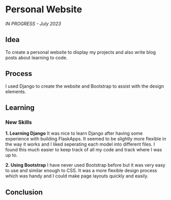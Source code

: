 # Personal Website

*IN PROGRESS - July 2023*

## Idea
To create a personal website to display my projects and also 
write blog posts about learning to code.

## Process
I used Django to create the website and Bootstrap to assist with 
the design elements.

## Learning
### New Skills

**1. Learning Django**
It was nice to learn Django after having some experience with 
building FlaskApps. It seemed to be slightly more flexible in 
the way it works and I liked seperating each model into 
different files. I found this much easier to keep track of all 
my code and track where I was up to.

**2. Using Bootstrap**
I have never used Bootstrap before but it was very easy to 
use and similar enough to CSS. It was a more flexible design 
process which was handy and I could make page layouts quickly 
and easily.

## Conclusion
